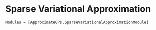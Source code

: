 # Sparse Variational Approximation

```@autodocs
Modules = [ApproximateGPs.SparseVariationalApproximationModule]
```
